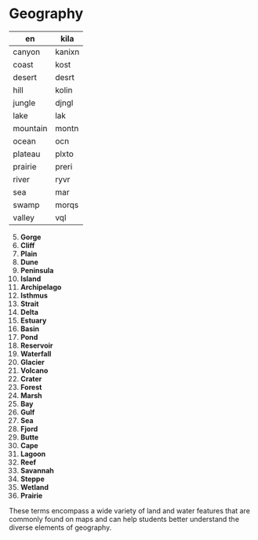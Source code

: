 # Geography

en | kila
--- | ---
canyon | kanixn
coast | kost
desert | desrt
hill | kolin
jungle | djngl
lake | lak
mountain | montn
ocean | ocn
plateau | plxto
prairie | preri
river | ryvr
sea | mar
swamp | morqs
valley | vql

5. **Gorge**
6. **Cliff**
7. **Plain**
9. **Dune**
10. **Peninsula**
11. **Island**
12. **Archipelago**
13. **Isthmus**
14. **Strait**
15. **Delta**
16. **Estuary**
17. **Basin**
19. **Pond**
20. **Reservoir**
21. **Waterfall**
22. **Glacier**
23. **Volcano**
24. **Crater**
25. **Forest**
27. **Marsh**
28. **Bay**
29. **Gulf**
30. **Sea**
32. **Fjord**
33. **Butte**
34. **Cape**
35. **Lagoon**
36. **Reef**
37. **Savannah**
38. **Steppe**
39. **Wetland**
40. **Prairie**

These terms encompass a wide variety of land and water features that are commonly found on maps and can help students better understand the diverse elements of geography.